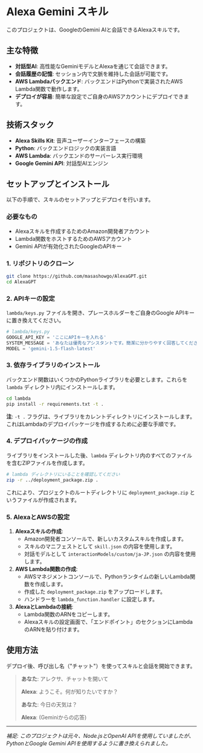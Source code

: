 # Alexa Gemini スキル

このプロジェクトは、GoogleのGemini AIと会話できるAlexaスキルです。

## 主な特徴

- **対話型AI**: 高性能なGeminiモデルとAlexaを通じて会話できます。
- **会話履歴の記憶**: セッション内で文脈を維持した会話が可能です。
- **AWS Lambdaバックエンド**: バックエンドはPythonで実装されたAWS Lambda関数で動作します。
- **デプロイが容易**: 簡単な設定でご自身のAWSアカウントにデプロイできます。

## 技術スタック

- **Alexa Skills Kit**: 音声ユーザーインターフェースの構築
- **Python**: バックエンドロジックの実装言語
- **AWS Lambda**: バックエンドのサーバーレス実行環境
- **Google Gemini API**: 対話型AIエンジン

## セットアップとインストール

以下の手順で、スキルのセットアップとデプロイを行います。

### 必要なもの

- Alexaスキルを作成するためのAmazon開発者アカウント
- Lambda関数をホストするためのAWSアカウント
- Gemini APIが有効化されたGoogleのAPIキー

### 1. リポジトリのクローン

```bash
git clone https://github.com/masashowgo/AlexaGPT.git
cd AlexaGPT
```

### 2. APIキーの設定

`lambda/keys.py` ファイルを開き、プレースホルダーをご自身のGoogle APIキーに置き換えてください。

```python
# lambda/keys.py
GOOGLE_API_KEY = 'ここにAPIキーを入れる'
SYSTEM_MESSAGE = 'あなたは優秀なアシスタントです。簡潔に分かりやすく回答してください。'
MODEL = 'gemini-1.5-flash-latest'
```

### 3. 依存ライブラリのインストール

バックエンド関数はいくつかのPythonライブラリを必要とします。これらを `lambda` ディレクトリ内にインストールします。

```bash
cd lambda
pip install -r requirements.txt -t .
```

**注**: `-t .` フラグは、ライブラリをカレントディレクトリにインストールします。これはLambdaのデプロイパッケージを作成するために必要な手順です。

### 4. デプロイパッケージの作成

ライブラリをインストールした後、`lambda` ディレクトリ内のすべてのファイルを含むZIPファイルを作成します。

```bash
# lambda ディレクトリにいることを確認してください
zip -r ../deployment_package.zip .
```

これにより、プロジェクトのルートディレクトリに `deployment_package.zip` というファイルが作成されます。

### 5. AlexaとAWSの設定

1.  **Alexaスキルの作成**:
    - Amazon開発者コンソールで、新しいカスタムスキルを作成します。
    - スキルのマニフェストとして `skill.json` の内容を使用します。
    - 対話モデルとして `interactionModels/custom/ja-JP.json` の内容を使用します。
2.  **AWS Lambda関数の作成**:
    - AWSマネジメントコンソールで、Pythonランタイムの新しいLambda関数を作成します。
    - 作成した `deployment_package.zip` をアップロードします。
    - ハンドラーを `lambda_function.handler` に設定します。
3.  **AlexaとLambdaの接続**:
    - Lambda関数のARNをコピーします。
    - Alexaスキルの設定画面で、「エンドポイント」のセクションにLambdaのARNを貼り付けます。

## 使用方法

デプロイ後、呼び出し名（"チャット"）を使ってスキルと会話を開始できます。

> **あなた**: アレクサ、チャットを開いて
>
> **Alexa**: ようこそ。何が知りたいですか？
>
> **あなた**: 今日の天気は？
>
> **Alexa**: (Geminiからの応答)

---

*補足: このプロジェクトは元々、Node.jsとOpenAI APIを使用していましたが、PythonとGoogle Gemini APIを使用するように書き換えられました。*